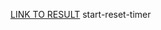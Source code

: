 

<a href="https://start-reset-timer-1nfsuqwpr-pelumi-codes.vercel.app/">LINK TO RESULT</a>
 start-reset-timer
